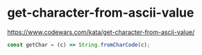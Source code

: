 # get-character-from-ascii-value
https://www.codewars.com/kata/get-character-from-ascii-value/


```javascript
const getChar = (c) => String.fromCharCode(c);
```
